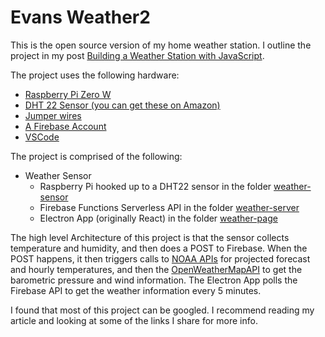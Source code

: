 # Evans Weather2

This is the open source version of my home weather station. I outline the project in my post [Building a Weather Station with JavaScript]().

The project uses the following hardware:

- [Raspberry Pi Zero W](https://www.raspberrypi.org/products/raspberry-pi-zero-w/)
- [DHT 22 Sensor (you can get these on Amazon)](https://www.amazon.com/HiLetgo-Temperature-Humidity-Electronic-Practice/dp/B0795F19W6/ref=sr_1_4?dchild=1&keywords=DHT22+Sensor&qid=1632775043&sr=8-4)
- [Jumper wires](https://www.amazon.com/dp/B01EV70C78?ref=nb_sb_ss_w_as-ypp-rep_ypp_rep_k0_1_12&crid=34UWSDSNQJS5K&sprefix=jumper+wires)
- [A Firebase Account](https://firebase.google.com/)
- [VSCode](https://code.visualstudio.com/)

The project is comprised of the following:

- Weather Sensor
  - Raspberry Pi hooked up to a DHT22 sensor in the folder [weather-sensor](./weather-sensor)
  - Firebase Functions Serverless API in the folder [weather-server](./weather-server)
  - Electron App (originally React) in the folder [weather-page](./weather-page)

The high level Architecture of this project is that the sensor collects temperature and humidity, and then does a POST to Firebase. When the POST happens, it then triggers calls to [NOAA APIs](https://www.weather.gov/) for projected forecast and hourly temperatures, and then the [OpenWeatherMapAPI](https://openweathermap.org/api) to get the barometric pressure and wind information. The Electron App polls the Firebase API to get the weather information every 5 minutes.

I found that most of this project can be googled. I recommend reading my article and looking at some of the links I share for more info.
